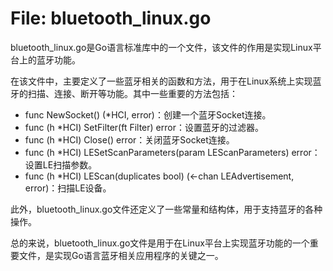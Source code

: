 # File: bluetooth_linux.go

bluetooth_linux.go是Go语言标准库中的一个文件，该文件的作用是实现Linux平台上的蓝牙功能。

在该文件中，主要定义了一些蓝牙相关的函数和方法，用于在Linux系统上实现蓝牙的扫描、连接、断开等功能。其中一些重要的方法包括：

- func NewSocket() (*HCI, error)：创建一个蓝牙Socket连接。
- func (h *HCI) SetFilter(ft Filter) error：设置蓝牙的过滤器。
- func (h *HCI) Close() error：关闭蓝牙Socket连接。
- func (h *HCI) LESetScanParameters(param LEScanParameters) error：设置LE扫描参数。
- func (h *HCI) LEScan(duplicates bool) (<-chan LEAdvertisement, error)：扫描LE设备。

此外，bluetooth_linux.go文件还定义了一些常量和结构体，用于支持蓝牙的各种操作。

总的来说，bluetooth_linux.go文件是用于在Linux平台上实现蓝牙功能的一个重要文件，是实现Go语言蓝牙相关应用程序的关键之一。

